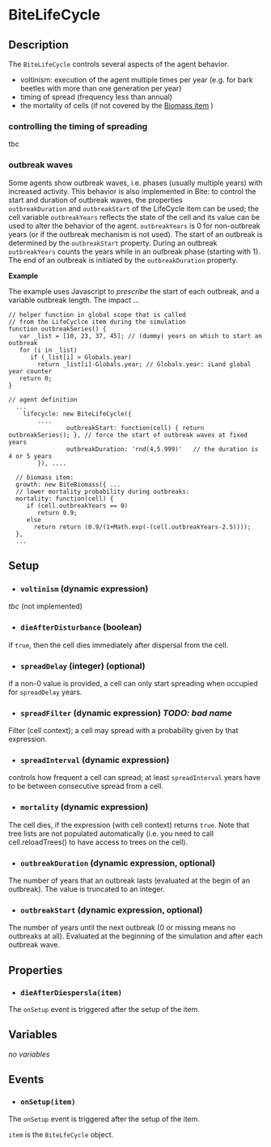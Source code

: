 # BiteLifeCycle


## Description

The `BiteLifeCycle` controls several aspects of the agent behavior.
* voltinism: execution of the agent multiple times per year (e.g. for bark beetles with more
than one generation per year)
* timing of spread (frequency less than annual)
* the mortality of cells (if not covered by the [Biomass item](BiteBiomass.md) )

### controlling the timing of spreading
tbc

### outbreak waves
Some agents show outbreak waves, i.e. phases (usually multiple years) with increased activity. This behavior
is also implemented in Bite: to control the start and duration of outbreak waves, the properties  
`outbreakDuration` and `outbreakStart` of the LifeCycle item can be used; the cell variable `outbreakYears` reflects
the state of the cell and its value can be used to alter the behavior of the agent. `outbreakYears` is 0 for non-outbreak
years (or if the outbreak mechanism is not used). The start of an outbreak is determined by the `outbreakStart` property.
During an outbreak `outbreakYears` counts the years while in an outbreak phase (starting with 1). The end of an outbreak
is initiated by the `outbreakDuration` property.

__Example__

The example uses Javascript to *prescribe* the start of each outbreak, and a variable outbreak length. The impact ...

```
// helper function in global scope that is called 
// from the LifeCyclce item during the simulation
function outbreakSeries() {
   var _list = [10, 23, 37, 45]; // (dummy) years on which to start an outbreak
   for (i in _list)
      if (_list[i] > Globals.year)
        return _list[i]-Globals.year; // Globals.year: iLand global year counter
   return 0;
}

// agent definition
  ...
	lifecycle: new BiteLifeCycle({  
        ....
				outbreakStart: function(cell) { return outbreakSeries(); }, // force the start of outbreak waves at fixed years
				outbreakDuration: 'rnd(4,5.999)'   // the duration is 4 or 5 years
		}), ....
    
  // biomass item:
  growth: new BiteBiomass({ ...
  // lower mortality probability during outbreaks:
  mortality: function(cell) {
     if (cell.outbreakYears == 0) 
        return 0.9; 
     else
       return return (0.9/(1+Math.exp(-(cell.outbreakYears-2.5))));
  },
  ...

```


## Setup

* ### `voltinism` (dynamic expression)
*tbc* (not implemented)

* ### `dieAfterDisturbance` (boolean) 
if `true`, then the cell dies immediately after dispersal from the cell.


* ### `spreadDelay` (integer) (optional)
if a non-0 value is provided, a cell can only start spreading when occupied for `spreadDelay` years.


* ### `spreadFilter` (dynamic expression) *TODO: bad name*
Filter (cell context); a cell may spread with a probability given by that expression.

* ### `spreadInterval` (dynamic expression) 
controls how frequent a cell can spread; at least `spreadInterval` years have to be between consecutive
spread from a cell.

* ### `mortality` (dynamic expression) 
The cell dies, if the expression (with cell context) returns `true`. Note that tree lists are not populated automatically (i.e. you need to call cell.reloadTrees() to have access to trees on the cell).

* ### `outbreakDuration` (dynamic expression, optional) 
The number of years that an outbreak lasts (evaluated at the begin of an outbreak). The value is truncated to an integer.

* ### `outbreakStart` (dynamic expression, optional) 
The number of years until the next outbreak (0 or missing means no outbreaks at all). Evaluated at the beginning of the
simulation and after each outbreak wave.


## Properties

* ### `dieAfterDiespersla(item)` 
The `onSetup` event is triggered after the setup of the item. 

## Variables

*no variables*

## Events

* ### `onSetup(item)` 
The `onSetup` event is triggered after the setup of the item. 

`item` is the `BiteLfeCycle` object.

